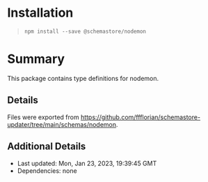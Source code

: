 # Installation
> `npm install --save @schemastore/nodemon`

# Summary
This package contains type definitions for nodemon.

## Details
Files were exported from https://github.com/ffflorian/schemastore-updater/tree/main/schemas/nodemon.

## Additional Details
* Last updated: Mon, Jan 23, 2023, 19:39:45 GMT
* Dependencies: none
